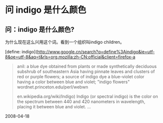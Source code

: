 # 问 indigo 是什么颜色

## 问：indigo 是什么颜色?

为什么现在这么兴用这个词。看到一个组织叫indigo children。

[define: indigo](http://www.google.cn/search?q=define%3Aindigo&ie=utf-8&oe=utf-8&aq=t&rls=org.mozilla:zh-CN:official&client=firefox-a

>  anil: a blue dye obtained from plants or made synthetically
>  deciduous subshrub of southeastern Asia having pinnate leaves and clusters of red or purple flowers; a source of indigo dye
>  a blue-violet color
>  having a color between blue and violet; "indigo flowers"
> wordnet.princeton.edu/perl/webwn
> 
> en.wikipedia.org/wiki/Indigo)
>  Indigo (or spectral indigo) is the color on the spectrum between 440 and 420 nanometers in wavelength, placing it between blue and violet. ...

2008-04-18
